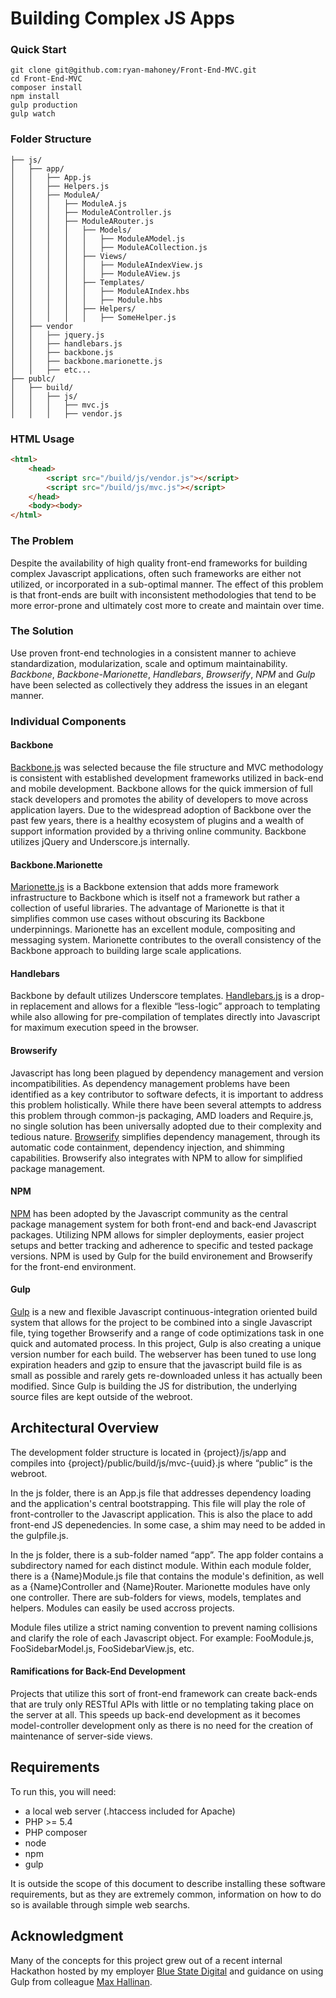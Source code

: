 Building Complex JS Apps
========================

### Quick Start

```
git clone git@github.com:ryan-mahoney/Front-End-MVC.git
cd Front-End-MVC
composer install
npm install
gulp production
gulp watch
```

### Folder Structure

```
├── js/
│   ├── app/
│   │   ├── App.js
│   │   ├── Helpers.js
│   │   ├── ModuleA/
│   │   │   ├── ModuleA.js
│   │   │   ├── ModuleAController.js
│   │   │   ├── ModuleARouter.js
│   │   │   │   ├── Models/
│   │   │   │   │   ├── ModuleAModel.js
│   │   │   │   │   ├── ModuleACollection.js
│   │   │   │   ├── Views/
│   │   │   │   │   ├── ModuleAIndexView.js
│   │   │   │   │   ├── ModuleAView.js
│   │   │   │   ├── Templates/
│   │   │   │   │   ├── ModuleAIndex.hbs
│   │   │   │   │   ├── Module.hbs
│   │   │   │   ├── Helpers/
│   │   │   │   │   ├── SomeHelper.js
│   ├── vendor
│   │   ├── jquery.js
│   │   ├── handlebars.js
│   │   ├── backbone.js
│   │   ├── backbone.marionette.js
│   │   ├── etc...
├── publc/
│   ├── build/
│   │   ├── js/
│   │   │   ├── mvc.js
│   │   │   ├── vendor.js
```

### HTML Usage

```html
<html>
    <head>
        <script src="/build/js/vendor.js"></script>
        <script src="/build/js/mvc.js"></script>
    </head>
    <body><body>
</html>
```

### The Problem

Despite the availability of high quality front-end frameworks for building complex Javascript applications, often such frameworks are either not utilized, or incorporated in a sub-optimal manner. The effect of this problem is that front-ends are built with inconsistent methodologies that tend to be more error-prone and ultimately cost more to create and maintain over time. 

### The Solution

Use proven front-end technologies in a consistent manner to achieve standardization, modularization, scale and optimum maintainability.  *Backbone*, *Backbone-Marionette*, *Handlebars*, *Browserify*, *NPM* and *Gulp* have been selected as collectively they address the issues in an elegant manner.

### Individual Components

#### Backbone

[Backbone.js](http://backbonejs.org/) was selected because the file structure and MVC methodology is consistent with established development frameworks utilized in back-end and mobile development.  Backbone allows for the quick immersion of full stack developers and promotes the ability of developers to move across application layers.  Due to the widespread adoption of Backbone over the past few years, there is a healthy ecosystem of plugins and a wealth of support information provided by a thriving online community.  Backbone utilizes jQuery and Underscore.js internally.

#### Backbone.Marionette

[Marionette.js](http://marionettejs.com/) is a Backbone extension that adds more framework infrastructure to Backbone which is itself not a framework but rather a collection of useful libraries.  The advantage of Marionette is that it simplifies common use cases without obscuring its Backbone underpinnings.  Marionette has an excellent module, compositing and messaging system.  Marionette contributes to the overall consistency of the Backbone approach to building large scale applications.

#### Handlebars

Backbone by default utilizes Underscore templates.  [Handlebars.js](http://handlebarsjs.com/) is a drop-in replacement and allows for a flexible “less-logic” approach to templating while also allowing for pre-compilation of templates directly into Javascript for maximum execution speed in the browser.

#### Browserify

Javascript has long been plagued by dependency management and version incompatibilities. As dependency management problems have been identified as a key contributor to software defects, it is important to address this problem holistically. While there have been several attempts to address this problem through common-js packaging, AMD loaders and Require.js, no single solution has been universally adopted due to their complexity and tedious nature. [Browserify](http://browserify.org/) simplifies dependency management, through its automatic code containment, dependency injection, and shimming capabilities.  Browserify also integrates with NPM to allow for simplified package management.

#### NPM

[NPM](https://www.npmjs.org/) has been adopted by the Javascript community as the central package management system for both front-end and back-end Javascript packages.  Utilizing NPM allows for simpler deployments, easier project setups and better tracking and adherence to specific and tested package versions.  NPM is used by Gulp for the build environement and Browserify for the front-end environment.

#### Gulp

[Gulp](http://gulpjs.com/) is a new and flexible Javascript continuous-integration oriented build system that allows for the project to be combined into a single Javascript file, tying together Browserify and a range of code optimizations task in one quick and automated process.  In this project, Gulp is also creating a unique version number for each build.  The webserver has been tuned to use long expiration headers and gzip to ensure that the javascript build file is as small as possible and rarely gets re-downloaded unless it has actually been modified.  Since Gulp is building the JS for distribution, the underlying source files are kept outside of the webroot.

## Architectural Overview

The development folder structure is located in {project}/js/app and compiles into {project}/public/build/js/mvc-{uuid}.js where “public” is the webroot.

In the js folder, there is an App.js file that addresses dependency loading and the application's central bootstrapping.  This file will play the role of front-controller to the Javascript application. This is also the place to add front-end JS depenedencies.  In some case, a shim may need to be added in the gulpfile.js.

In the js folder, there is a sub-folder named “app”.  The app folder contains a subdirectory named for each distinct module.  Within each module folder, there is a {Name}Module.js file that contains the module's definition, as well as a {Name}Controller and {Name}Router. Marionette modules have only one controller. There are sub-folders for views, models, templates and helpers. Modules can easily be used accross projects.

Module files utilize a strict naming convention to prevent naming collisions and clarify the role of each Javascript object.  For example: FooModule.js, FooSidebarModel.js, FooSidebarView.js, etc.

#### Ramifications for Back-End Development

Projects that utilize this sort of front-end framework can create back-ends that are truly only RESTful APIs with little or no templating taking place on the server at all.  This speeds up back-end development as it becomes model-controller development only as there is no need for the creation of maintenance of server-side views.

## Requirements

To run this, you will need:

- a local web server (.htaccess included for Apache)
- PHP >= 5.4
- PHP composer
- node
- npm
- gulp

It is outside the scope of this document to describe installing these software requirements, but as they are extremely common, information on how to do so is available through simple web searchs.

## Acknowledgment

Many of the concepts for this project grew out of a recent internal Hackathon hosted by my employer [Blue State Digital](http://www.bluestatedigital.com) and guidance on using Gulp from colleague [Max Hallinan](https://github.com/maxhallinan).
